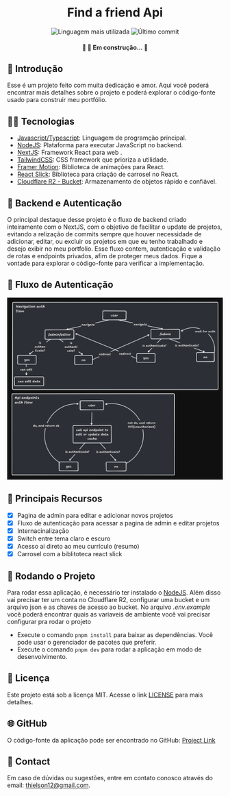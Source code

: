 
<div align='center'>
	<h1>Find a friend Api</h1>
	<img src='https://img.shields.io/github/languages/top/BetaTH/picpay-challenge' alt='Linguagem mais utilizada' />
	<img src='https://img.shields.io/github/last-commit/BetaTH/picpay-challenge' alt='Último commit' />
</div>

<!-- <div align='center'>
	<img src='.github/' alt='Preview' />
</div> -->

<h4 align="center"> 
	🚧  🚀 Em construção...  🚧
</h4>

## 🚀 Introdução
Esse é um projeto feito com muita dedicação e amor. Aqui você poderá encontrar mais detalhes sobre o projeto e poderá explorar o código-fonte usado para construir meu portfólio.

## 👨‍💻 Tecnologias

- [Javascript/Typescript](https://developer.mozilla.org/pt-BR/docs/Web/JavaScript): Linguagem de programção principal.
- [NodeJS](https://nodejs.org/en): Plataforma para executar JavaScript no backend.
- [NextJS](https://nextjs.org/): Framework React para web .
- [TailwindCSS](https://tailwindcss.com/): CSS framework que prioriza a utilidade.
- [Framer Motion](https://www.framer.com/motion/): Biblioteca de animações para React.
- [React Slick](https://react-slick.neostack.com/): Biblioteca para criação de carrosel no React.
- [Cloudflare R2 - Bucket](https://developers.cloudflare.com/r2/): Armazenamento de objetos rápido e confiável.

<!-- Patterns Highlights -->
## 🔄 Backend e Autenticação

O principal destaque desse projeto é o fluxo de backend criado inteiramente com o NextJS, com o objetivo de facilitar o update de projetos, evitando a relização de commits sempre que houver necessidade de adicionar, editar, ou excluir os projetos em que eu tenho trabalhado e desejo exibir no meu portfolio. Esse fluxo contem, autenticação e validação de rotas e endpoints privados, afim de proteger meus dados. Fique a vontade para explorar o código-fonte para verificar a implementação.

## 📝 Fluxo de Autenticação
<div align='left'>
	<img src='.github/auth-flow.png' alt='Auth Flow' />
</div>
<!-- Patterns Highlights -->


## 🎯 Principais Recursos

- [x] Pagina de admin para editar e adicionar novos projetos
- [x] Fluxo de autenticação para acessar a pagina de admin e editar projetos
- [x] Internacinalização
- [x] Switch entre tema claro e escuro
- [x] Acesso ai direto ao meu currículo (resumo)
- [x] Carrosel com a biblitoteca react slick

## 🔧 Rodando o Projeto

Para rodar essa aplicação, é necessário ter instalado o [NodeJS](https://nodejs.org/en). Além disso vai precisar ter um conta no Cloudflare R2, configurar uma bucket e um arquivo json e as chaves de acesso ao bucket. No arquivo *.env.example* você poderá encontrar quais as variaveis de ambiente você vai precisar configurar pra rodar o projeto 

- Execute o comando `pnpm install` para baixar as dependências. Você pode usar o gerenciador de pacotes que preferir.
- Execute o comando `pnpm dev` para rodar a aplicação em modo de desenvolvimento.


## 📄 Licença

Este projeto está sob a licença MIT. Acesse o link [LICENSE](https://mit-license.org/) para mais detalhes.

## 🌐 GitHub

O código-fonte da aplicação pode ser encontrado no GitHub: [Project Link](https://github.com/BetaTH?tab=repositories)

## 📧 Contact

Em caso de dúvidas ou sugestões, entre em contato conosco através do email: [thielson12@gmail.com](mailto:thielson12@gmail.com).
